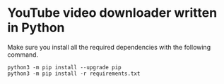 # YouTube video downloader written in Python

Make sure you install all the required dependencies with the
following command.
```
python3 -m pip install --upgrade pip
python3 -m pip install -r requirements.txt
```